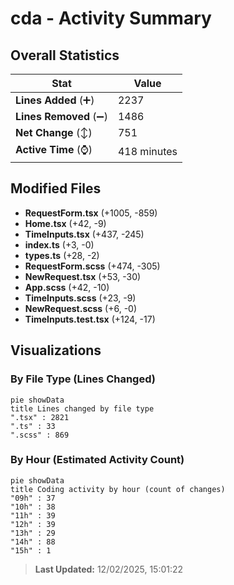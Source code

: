 # cda - Activity Summary 

## Overall Statistics

| Stat                   | Value                                                             |
| ---------------------- | ----------------------------------------------------------------- |
| **Lines Added** (➕)   | 2237                                          |
| **Lines Removed** (➖) | 1486                                        |
| **Net Change** (↕)    | 751                |
| **Active Time** (⌚)   | 418 minutes |


## Modified Files
- **RequestForm.tsx** (+1005, -859)
- **Home.tsx** (+42, -9)
- **TimeInputs.tsx** (+437, -245)
- **index.ts** (+3, -0)
- **types.ts** (+28, -2)
- **RequestForm.scss** (+474, -305)
- **NewRequest.tsx** (+53, -30)
- **App.scss** (+42, -10)
- **TimeInputs.scss** (+23, -9)
- **NewRequest.scss** (+6, -0)
- **TimeInputs.test.tsx** (+124, -17)

## Visualizations

### By File Type (Lines Changed)

```mermaid
pie showData
title Lines changed by file type
".tsx" : 2821
".ts" : 33
".scss" : 869
```

### By Hour (Estimated Activity Count)

```mermaid
pie showData
title Coding activity by hour (count of changes)
"09h" : 37
"10h" : 38
"11h" : 39
"12h" : 39
"13h" : 29
"14h" : 88
"15h" : 1
```


> **Last Updated:** 12/02/2025, 15:01:22